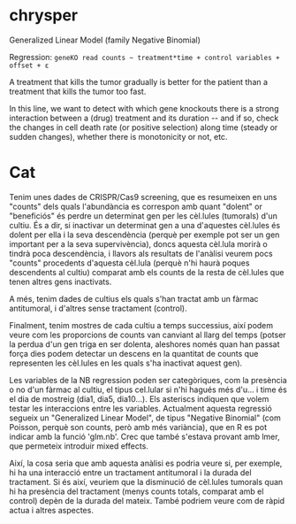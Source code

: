 # chrysper

Generalized Linear Model (family Negative Binomial)

Regression: 
`geneKO read counts ~ treatment*time + control variables + offset + ε`

A treatment that kills the tumor gradually is better for the patient than a treatment that kills the tumor too fast.

In this line, we want to detect with which gene knockouts there is a strong interaction between a (drug) treatment and its duration -- and if so, check the changes in cell death rate (or positive selection) along time (steady or sudden changes), whether there is monotonicity or not, etc.


# Cat
Tenim unes dades de CRISPR/Cas9 screening, que es resumeixen en uns "counts" dels quals l'abundància es correspon amb quant "dolent" or "beneficiós" és perdre un determinat gen per les cèl.lules (tumorals) d'un cultiu. És a dir, si inactivar un determinat gen a una d'aquestes cèl.lules és dolent per ella i la seva descendència (perquè per exemple pot ser un gen important per a la seva supervivència), doncs aquesta cèl.lula morirà o tindrà poca descendència, i llavors als resultats de l'anàlisi veurem pocs "counts" procedents d'aquesta cèl.lula (perquè n'hi haurà poques descendents al cultiu) comparat amb els counts de la resta de cèl.lules que tenen altres gens inactivats.

A més, tenim dades de cultius els quals s'han tractat amb un fàrmac antitumoral, i d'altres sense tractament (control).

Finalment, tenim mostres de cada cultiu a temps successius, així podem veure com les proporcions de counts van canviant al llarg del temps (potser la perdua d'un gen triga en ser dolenta, aleshores només quan han passat força dies podem detectar un descens en la quantitat de counts que representen les cèl.lules en les quals s'ha inactivat aquest gen).

Les variables de la NB regression poden ser categòriques, com la presència o no d'un fàrmac al cultiu, el tipus cel.lular si n'hi hagués més d'u... i time és el dia de mostreig (dia1, dia5, dia10...). Els asteriscs indiquen que volem testar les interaccions entre les variables.
Actualment aquesta regressió segueix un "Generalized Linear Model", de tipus "Negative Binomial" (com Poisson, perquè son counts, però amb més variància), que en R es pot indicar amb la funció 'glm.nb'. Crec que també s'estava provant amb lmer, que permeteix introduir mixed effects.

Així, la cosa seria que amb aquesta anàlisi es podria veure si, per exemple, hi ha una interacció entre un tractament antitumoral i la durada del tractament. Si és així, veuriem que la disminució de cèl.lules tumorals quan hi ha presència del tractament (menys counts totals, comparat amb el control) depèn de la durada del mateix. També podriem veure com de ràpid actua i altres aspectes.
